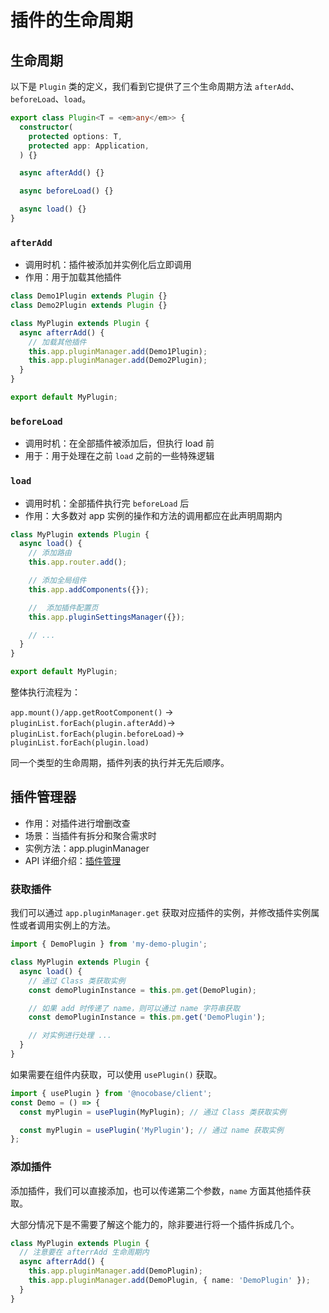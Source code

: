 # 插件的生命周期

## 生命周期

以下是 `Plugin` 类的定义，我们看到它提供了三个生命周期方法 `afterAdd`、`beforeLoad`、`load`。

```typescript
export class Plugin<T = <em>any</em>> {
  constructor(
    protected options: T,
    protected app: Application,
  ) {}

  async afterAdd() {}

  async beforeLoad() {}

  async load() {}
}
```

### `afterAdd`

- 调用时机：插件被添加并实例化后立即调用
- 作用：用于加载其他插件

```typescript
class Demo1Plugin extends Plugin {}
class Demo2Plugin extends Plugin {}

class MyPlugin extends Plugin {
  async afterrAdd() {
    // 加载其他插件
    this.app.pluginManager.add(Demo1Plugin);
    this.app.pluginManager.add(Demo2Plugin);
  }
}

export default MyPlugin;
```

### `beforeLoad`

- 调用时机：在全部插件被添加后，但执行 load 前
- 用于：用于处理在之前 `load` 之前的一些特殊逻辑

### `load`

- 调用时机：全部插件执行完 `beforeLoad` 后
- 作用：大多数对 app 实例的操作和方法的调用都应在此声明周期内

```typescript
class MyPlugin extends Plugin {
  async load() {
    // 添加路由
    this.app.router.add();

    // 添加全局组件
    this.app.addComponents({});

    //  添加插件配置页
    this.app.pluginSettingsManager({});

    // ...
  }
}

export default MyPlugin;
```

整体执行流程为：

`app.mount()/app.getRootComponent()` -> `pluginList.forEach(plugin.afterAdd)`-> `pluginList.forEach(plugin.beforeLoad)`-> `pluginList.forEach(plugin.load)`

同一个类型的生命周期，插件列表的执行并无先后顺序。

## 插件管理器

- 作用：对插件进行增删改查
- 场景：当插件有拆分和聚合需求时
- 实例方法：app.pluginManager
- API 详细介绍：[插件管理](https://www.baidu.com)

### 获取插件

我们可以通过 `app.pluginManager.get` 获取对应插件的实例，并修改插件实例属性或者调用实例上的方法。

```typescript
import { DemoPlugin } from 'my-demo-plugin';

class MyPlugin extends Plugin {
  async load() {
    // 通过 Class 类获取实例
    const demoPluginInstance = this.pm.get(DemoPlugin);

    // 如果 add 时传递了 name，则可以通过 name 字符串获取
    const demoPluginInstance = this.pm.get('DemoPlugin');

    // 对实例进行处理 ...
  }
}
```

如果需要在组件内获取，可以使用 `usePlugin()` 获取。

```typescript
import { usePlugin } from '@nocobase/client';
const Demo = () => {
  const myPlugin = usePlugin(MyPlugin); // 通过 Class 类获取实例

  const myPlugin = usePlugin('MyPlugin'); // 通过 name 获取实例
};
```

### 添加插件

添加插件，我们可以直接添加，也可以传递第二个参数，`name` 方面其他插件获取。

大部分情况下是不需要了解这个能力的，除非要进行将一个插件拆成几个。

```typescript
class MyPlugin extends Plugin {
  // 注意要在 afterrAdd 生命周期内
  async afterrAdd() {
    this.app.pluginManager.add(DemoPlugin);
    this.app.pluginManager.add(DemoPlugin, { name: 'DemoPlugin' });
  }
}
```
